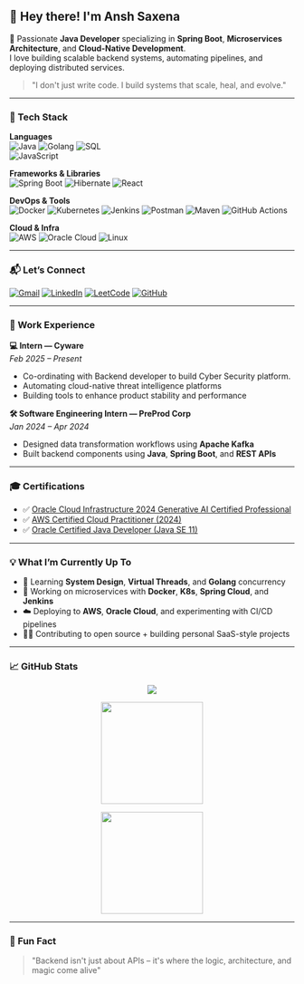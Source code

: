 ## 👋 Hey there! I'm Ansh Saxena

🚀 Passionate **Java Developer** specializing in **Spring Boot**, **Microservices Architecture**, and **Cloud-Native Development**.  
I love building scalable backend systems, automating pipelines, and deploying distributed services.

> "I don't just write code. I build systems that scale, heal, and evolve."

---

### 🧰 Tech Stack

**Languages**  
![Java](https://img.shields.io/badge/-Java-007396?style=flat-square&logo=java&logoColor=white) 
![Golang](https://img.shields.io/badge/-Go-00ADD8?style=flat-square&logo=go&logoColor=white)
![SQL](https://img.shields.io/badge/-SQL-003B57?style=flat-square&logo=postgresql&logoColor=white)  
![JavaScript](https://img.shields.io/badge/-JavaScript-F7DF1E?style=flat-square&logo=javascript&logoColor=black)

**Frameworks & Libraries**  
![Spring Boot](https://img.shields.io/badge/-Spring%20Boot-6DB33F?style=flat-square&logo=spring-boot&logoColor=white)
![Hibernate](https://img.shields.io/badge/-Hibernate-59666C?style=flat-square&logo=hibernate&logoColor=white)
![React](https://img.shields.io/badge/-React-61DAFB?style=flat-square&logo=react&logoColor=black)

**DevOps & Tools**  
![Docker](https://img.shields.io/badge/-Docker-2496ED?style=flat-square&logo=docker&logoColor=white)
![Kubernetes](https://img.shields.io/badge/-Kubernetes-326CE5?style=flat-square&logo=kubernetes&logoColor=white)
![Jenkins](https://img.shields.io/badge/-Jenkins-D24939?style=flat-square&logo=jenkins&logoColor=white)
![Postman](https://img.shields.io/badge/-Postman-FF6C37?style=flat-square&logo=postman&logoColor=white)
![Maven](https://img.shields.io/badge/-Maven-C71A36?style=flat-square&logo=apache-maven&logoColor=white)
![GitHub Actions](https://img.shields.io/badge/-GitHub%20Actions-2088FF?style=flat-square&logo=github-actions&logoColor=white)

**Cloud & Infra**  
![AWS](https://img.shields.io/badge/-AWS-232F3E?style=flat-square&logo=amazon-aws&logoColor=white)
![Oracle Cloud](https://img.shields.io/badge/-Oracle%20Cloud-F80000?style=flat-square&logo=oracle&logoColor=white)
![Linux](https://img.shields.io/badge/-Linux-FCC624?style=flat-square&logo=linux&logoColor=black)

---

### 📬 Let’s Connect

[![Gmail](https://img.shields.io/badge/-anshs5103@gmail.com-D14836?style=flat-square&logo=gmail&logoColor=white)](mailto:anshs5103@gmail.com)
[![LinkedIn](https://img.shields.io/badge/-LinkedIn-0077B5?style=flat-square&logo=linkedin&logoColor=white)](https://www.linkedin.com/in/ansh-saxena-45486725b/)
[![LeetCode](https://img.shields.io/badge/-LeetCode-FFA116?style=flat-square&logo=leetcode&logoColor=white)](https://leetcode.com/u/AnshSaxena1/)
[![GitHub](https://img.shields.io/badge/-GitHub-181717?style=flat-square&logo=github&logoColor=white)](https://github.com/AnshSaxena05)

---

### 💼 Work Experience

**💻 Intern — Cyware**  
*Feb 2025 – Present*  
- Co-ordinating with Backend developer to build Cyber Security platform.
- Automating cloud-native threat intelligence platforms  
- Building tools to enhance product stability and performance  

**🛠️ Software Engineering Intern — PreProd Corp**  
*Jan 2024 – Apr 2024*  
- Designed data transformation workflows using **Apache Kafka**  
- Built backend components using **Java**, **Spring Boot**, and **REST APIs**

---

### 🎓 Certifications

- ✅ [Oracle Cloud Infrastructure 2024 Generative AI Certified Professional](https://drive.google.com/file/d/18GwnZnsDsbkQ0nG2nih5YTQT5bVQfgVz/view)  
- ✅ [AWS Certified Cloud Practitioner (2024)](https://drive.google.com/file/d/1ZSLzRdwwAhsOil-gFNgBkpwMt9y66GSO/view)  
- ✅ [Oracle Certified Java Developer (Java SE 11)](https://drive.google.com/file/d/1qKvUCauBMuDSepwwU7c_IhzL2zRF8aBw/view)  

---

### 💡 What I’m Currently Up To

- 🌱 Learning **System Design**, **Virtual Threads**, and **Golang** concurrency  
- 🔧 Working on microservices with **Docker**, **K8s**, **Spring Cloud**, and **Jenkins**  
- ☁️ Deploying to **AWS**, **Oracle Cloud**, and experimenting with CI/CD pipelines  
- 👨‍💻 Contributing to open source + building personal SaaS-style projects

---

### 📈 GitHub Stats

<p align="center">
  <img src="https://github-profile-summary-cards.vercel.app/api/cards/profile-details?username=AnshSaxena05&theme=radical" />
</p>

<p align="center">
  <img src="https://github-readme-streak-stats.herokuapp.com/?user=AnshSaxena05&theme=radical" height="180" />
</p>

<p align="center">
  <img src="https://github-readme-stats.vercel.app/api/top-langs/?username=AnshSaxena05&layout=compact&theme=radical" height="180" />
</p>

---

### 🧠 Fun Fact

> "Backend isn't just about APIs – it's where the logic, architecture, and magic come alive"

